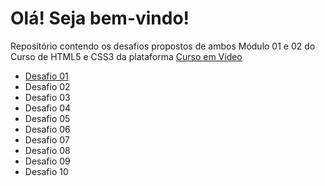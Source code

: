 <h1>Olá! Seja bem-vindo!</h1>

<p>Repositório contendo os desafios propostos de ambos Módulo 01 e 02 do Curso de HTML5 e CSS3 da plataforma <a href="https://www.cursoemvideo.com/" target="_blank">Curso em Vídeo<a>

<ul>
    <li><a href="https://rivnatzille.github.io/Desafios_CursoEmVideo-HTMLCSS/d001/index.html" target="_blank">Desafio 01</a></li>
    <li>Desafio 02</li>
    <li>Desafio 03</li>
    <li>Desafio 04</li>
    <li>Desafio 05</li>
    <li>Desafio 06</li>
    <li>Desafio 07</li>
    <li>Desafio 08</li>
    <li>Desafio 09</li>
    <li>Desafio 10</li>
</ul>
